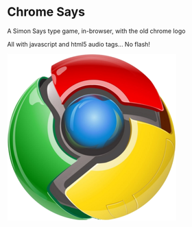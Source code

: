 Chrome Says
===========

A Simon Says type game, in-browser, with the old chrome logo

All with javascript and html5 audio tags... No flash!

![Chrome Game](https://github.com/knickers/chromeSays/blob/master/images/logo-400.png?raw=true)

